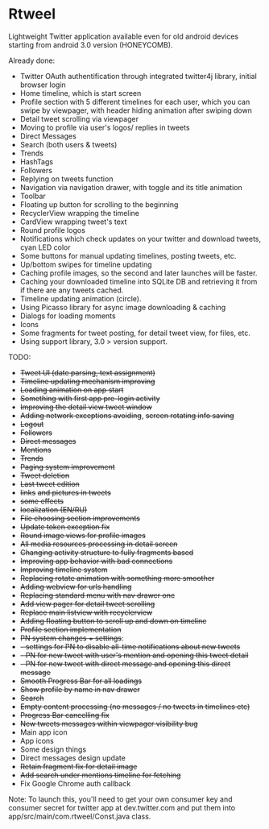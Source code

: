 Rtweel
======
Lightweight Twitter application available even for old android devices starting from android 3.0 version (HONEYCOMB). 

Already done:
- Twitter OAuth authentification through integrated twitter4j library, initial browser login
- Home timeline, which is start screen
- Profile section with 5 different timelines for each user, which you can swipe by viewpager, with header hiding animation after swiping down
- Detail tweet scrolling via viewpager
- Moving to profile via user's logos/ replies in tweets
- Direct Messages
- Search (both users & tweets)
- Trends
- HashTags
- Followers
- Replying on tweets function
- Navigation via navigation drawer, with toggle and its title animation
- Toolbar 
- Floating up button for scrolling to the beginning
- RecyclerView wrapping the timeline
- CardView wrapping tweet's text
- Round profile logos
- Notifications which check updates on your twitter and download tweets, cyan LED color
- Some buttons for manual updating timelines, posting tweets, etc.
- Up/bottom swipes for timeline updating
- Caching profile images, so the second and later launches will be faster.
- Caching your downloaded timeline into SQLite DB and retrieving it from if there are any tweets cached.
- Timeline updating animation (circle).
- Using Picasso library for async image downloading & caching
- Dialogs for loading moments
- Icons
- Some fragments for tweet posting, for detail tweet view, for files, etc.
- Using support library, 3.0 > version support.

TODO:
- ~~Tweet UI (date parsing, text assignment)~~
- ~~Timeline updating mechanism improving~~
- ~~Loading animation on app start~~
- ~~Something with first app pre-login activity~~
- ~~Improving the detail view tweet window~~
- ~~Adding network exceptions avoiding~~, ~~screen rotating info saving~~
- ~~Logout~~
- ~~Followers~~
- ~~Direct messages~~
- ~~Mentions~~
- ~~Trends~~
- ~~Paging system improvement~~
- ~~Tweet deletion~~
- ~~Last tweet edition~~
- ~~links~~ ~~and pictures in tweets~~
- ~~some effects~~
- ~~localization (EN/RU)~~
- ~~File choosing section improvements~~
- ~~Update token exception fix~~
- ~~Round image views for profile images~~
- ~~All media resources processing in detail screen~~
- ~~Changing activity structure to fully fragments based~~
- ~~Improving app behavior with bad connections~~
- ~~Improving timeline system~~
- ~~Replacing rotate animation with something more smoother~~
- ~~Adding webview for urls handling~~
- ~~Replacing standard menu with nav drawer one~~
- ~~Add view pager for detail tweet scrolling~~
- ~~Replace main listview with recyclerview~~
- ~~Adding floating button to scroll up and down on timeline~~
- ~~Profile section implementation~~
- ~~PN system changes + settings~~:
-  ~~- settings for PN to disable all-time notifications about new tweets~~
-  ~~- PN for new tweet with user's mention and opening this tweet detail~~
-  ~~- PN for new tweet with direct message and opening this direct message~~
- ~~Smooth Progress Bar for all loadings~~
- ~~Show profile by name in nav drawer~~
- ~~Search~~
- ~~Empty content processing (no messages / no tweets in timelines etc)~~
- ~~Progress Bar cancelling fix~~
- ~~New tweets messages within viewpager visibility bug~~
- Main app icon
- App icons
- Some design things
- Direct messages design update
- ~~Retain fragment fix for detail image~~
- ~~Add search under mentions timeline for fetching~~
- Fix Google Chrome auth callback


Note: To launch this, you'll need to get your own consumer key and consumer secret for twitter app at dev.twitter.com and put them into app/src/main/com.rtweel/Const.java class.

